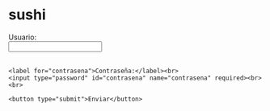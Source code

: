 # sushi
  <form action="/login" method="post">
    <label for="usuario">Usuario:</label><br>
    <input type="text" id="usuario" name="usuario" required><br><br>

    <label for="contrasena">Contraseña:</label><br>
    <input type="password" id="contrasena" name="contrasena" required><br><br>

    <button type="submit">Enviar</button>
  </form>

